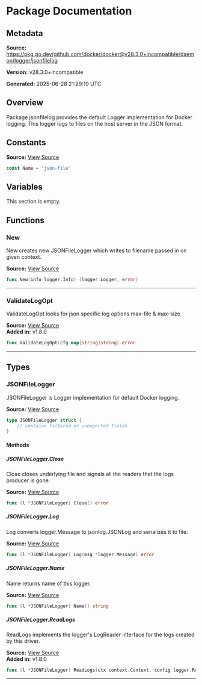 # Package Documentation

## Metadata

**Source:** https://pkg.go.dev/github.com/docker/docker@v28.3.0+incompatible/daemon/logger/jsonfilelog

**Version:** v28.3.0+incompatible

**Generated:** 2025-06-28 21:29:19 UTC

## Overview

Package jsonfilelog provides the default Logger implementation for
Docker logging. This logger logs to files on the host server in the
JSON format.


## Constants

**Source:** [View Source](https://github.com/docker/docker/blob/v28.3.0/daemon/logger/jsonfilelog/jsonfilelog.go#L21)

```go
const Name = "json-file"
```

## Variables

This section is empty.

## Functions

### New

New creates new JSONFileLogger which writes to filename passed in
on given context.

**Source:** [View Source](https://github.com/docker/docker/blob/v28.3.0/daemon/logger/jsonfilelog/jsonfilelog.go#L48)  

```go
func New(info logger.Info) (logger.Logger, error)
```

---

### ValidateLogOpt

ValidateLogOpt looks for json specific log options max-file & max-size.

**Source:** [View Source](https://github.com/docker/docker/blob/v28.3.0/daemon/logger/jsonfilelog/jsonfilelog.go#L155)  
**Added in:** v1.8.0

```go
func ValidateLogOpt(cfg map[string]string) error
```

---

## Types

### JSONFileLogger

JSONFileLogger is Logger implementation for default Docker logging.

**Source:** [View Source](https://github.com/docker/docker/blob/v28.3.0/daemon/logger/jsonfilelog/jsonfilelog.go#L31)  

```go
type JSONFileLogger struct {
	// contains filtered or unexported fields
}
```

#### Methods

##### JSONFileLogger.Close

Close closes underlying file and signals all the readers
that the logs producer is gone.

**Source:** [View Source](https://github.com/docker/docker/blob/v28.3.0/daemon/logger/jsonfilelog/jsonfilelog.go#L175)  

```go
func (l *JSONFileLogger) Close() error
```

##### JSONFileLogger.Log

Log converts logger.Message to jsonlog.JSONLog and serializes it to file.

**Source:** [View Source](https://github.com/docker/docker/blob/v28.3.0/daemon/logger/jsonfilelog/jsonfilelog.go#L120)  

```go
func (l *JSONFileLogger) Log(msg *logger.Message) error
```

##### JSONFileLogger.Name

Name returns name of this logger.

**Source:** [View Source](https://github.com/docker/docker/blob/v28.3.0/daemon/logger/jsonfilelog/jsonfilelog.go#L180)  

```go
func (l *JSONFileLogger) Name() string
```

##### JSONFileLogger.ReadLogs

ReadLogs implements the logger's LogReader interface for the logs
created by this driver.

**Source:** [View Source](https://github.com/docker/docker/blob/v28.3.0/daemon/logger/jsonfilelog/read.go#L19)  
**Added in:** v1.8.0

```go
func (l *JSONFileLogger) ReadLogs(ctx context.Context, config logger.ReadConfig) *logger.LogWatcher
```

---


